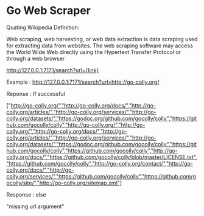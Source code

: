 # Go Web Scraper 

Quating Wikipedia Definition:

Web scraping, web harvesting, or web data extraction is data scraping used for extracting data from websites. The web scraping software may access the World Wide Web directly using the Hypertext Transfer Protocol or through a web browser


http://127.0.0.1:7171/search?url={link}

Example : http://127.0.0.1:7171/search?url=http://go-colly.org/

Reponse : If successful 

["http://go-colly.org/","http://go-colly.org/docs/","http://go-colly.org/articles/","http://go-colly.org/services/","http://go-colly.org/datasets/","https://godoc.org/github.com/gocolly/colly","https://github.com/gocolly/colly","http://go-colly.org/","http://go-colly.org/","http://go-colly.org/docs/","http://go-colly.org/articles/","http://go-colly.org/services/","http://go-colly.org/datasets/","https://godoc.org/github.com/gocolly/colly","https://github.com/gocolly/colly","https://github.com/gocolly/colly","http://go-colly.org/docs/","https://github.com/gocolly/colly/blob/master/LICENSE.txt","https://github.com/gocolly/colly","http://go-colly.org/contact/","http://go-colly.org/docs/","http://go-colly.org/services/","https://github.com/gocolly/colly","https://github.com/gocolly/site/","http://go-colly.org/sitemap.xml"]

Response : else 

"missing url argument"